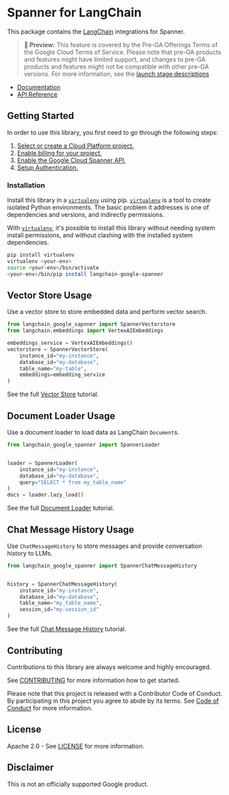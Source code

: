 # Spanner for LangChain

This package contains the [LangChain][langchain] integrations for Spanner.

> **🧪 Preview:** This feature is covered by the Pre-GA Offerings Terms of the Google Cloud Terms of Service. Please note that pre-GA products and features might have limited support, and changes to pre-GA products and features might not be compatible with other pre-GA versions. For more information, see the [launch stage descriptions](https://cloud.google.com/products#product-launch-stages)

* [Documentation][docs]
* [API Reference]()

## Getting Started

In order to use this library, you first need to go through the following steps:

1. [Select or create a Cloud Platform project.][project]
2. [Enable billing for your project.][billing]
3. [Enable the Google Cloud Spanner API.][api]
4. [Setup Authentication.][auth]

### Installation

Install this library in a [`virtualenv`][venv] using pip. [`virtualenv`][venv] is a tool to
create isolated Python environments. The basic problem it addresses is one of
dependencies and versions, and indirectly permissions.

With [`virtualenv`][venv], it's possible to install this library without needing system
install permissions, and without clashing with the installed system
dependencies.

```bash
pip install virtualenv
virtualenv <your-env>
source <your-env>/bin/activate
<your-env>/bin/pip install langchain-google-spanner
```

## Vector Store Usage

Use a vector store to store embedded data and perform vector search.

```python
from langchain_google_sapnner import SpannerVectorstore
from langchain.embeddings import VertexAIEmbeddings

embeddings_service = VertexAIEmbeddings()
vectorstore = SpannerVectorStore(
    instance_id="my-instance",
    database_id="my-database",
    table_name="my-table",
    embeddings=embedding_service
)
```

See the full [Vector Store][vectorstore] tutorial.

## Document Loader Usage

Use a document loader to load data as LangChain `Document`s.

```python
from langchain_google_spanner import SpannerLoader


loader = SpannerLoader(
    instance_id="my-instance",
    database_id="my-database",
    query="SELECT * from my_table_name"
)
docs = loader.lazy_load()
```

See the full [Document Loader][loader] tutorial.

## Chat Message History Usage

Use `ChatMessageHistory` to store messages and provide conversation history to LLMs.

```python
from langchain_google_spanner import SpannerChatMessageHistory


history = SpannerChatMessageHistory(
    instance_id="my-instance",
    database_id="my-database",
    table_name="my_table_name",
    session_id="my-session_id"
)
```

See the full [Chat Message History][history] tutorial.

## Contributing

Contributions to this library are always welcome and highly encouraged.

See [CONTRIBUTING][contributing] for more information how to get started.

Please note that this project is released with a Contributor Code of Conduct. By participating in
this project you agree to abide by its terms. See [Code of Conduct][coc] for more
information.

## License

Apache 2.0 - See [LICENSE][license] for more information.

## Disclaimer

This is not an officially supported Google product.

[project]: https://console.cloud.google.com/project
[billing]: https://cloud.google.com/billing/docs/how-to/modify-project#enable_billing_for_a_project
[api]: https://console.cloud.google.com/flows/enableapi?apiid=spanner.googleapis.com
[auth]: https://googleapis.dev/python/google-api-core/latest/auth.html
[venv]: https://virtualenv.pypa.io/en/latest/
[vectorstore]: https://github.com/googleapis/langchain-google-cloud-sql-mssql-python/tree/main/docs/vector_store.ipynb
[loader]: https://github.com/googleapis/langchain-google-cloud-sql-mssql-python/tree/main/docs/document_loader.ipynb
[history]: https://github.com/googleapis/langchain-google-cloud-sql-mssql-python/tree/main/docs/chat_message_history.ipynb
[langchain]: https://github.com/langchain-ai/langchain
[docs]: https://github.com/googleapis/langchain-google-cloud-sql-mssql-python/tree/main/docs
[license]: https://github.com/googleapis/langchain-google-cloud-sql-mssql-python/tree/main/LICENSE
[contributing]: https://github.com/googleapis/langchain-google-cloud-sql-mssql-python/tree/main/CONTRIBUTING.md
[coc]: https://github.com/googleapis/langchain-google-cloud-sql-mssql-python/tree/main/CODE_OF_CONDUCT.md